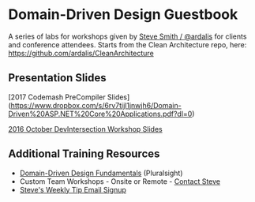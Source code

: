 # Domain-Driven Design Guestbook
A series of labs for workshops given by [Steve Smith / @ardalis](http://ardalis.com) for clients and conference attendees.
Starts from the Clean Architecture repo, here: https://github.com/ardalis/CleanArchitecture

## Presentation Slides

[2017 Codemash PreCompiler Slides]
(https://www.dropbox.com/s/6rv7tijl1jnwjh6/Domain-Driven%20ASP.NET%20Core%20Applications.pdf?dl=0)

[2016 October DevIntersection Workshop Slides](https://dl.dropboxusercontent.com/u/14515711/Domain-Driven%20ASP.NET%20Core%20Applications.pdf)

## Additional Training Resources

- [Domain-Driven Design Fundamentals](https://www.pluralsight.com/courses/domain-driven-design-fundamentals) (Pluralsight)
- Custom Team Workshops - Onsite or Remote - [Contact Steve](http://ardalis.com/contact)
- [Steve's Weekly Tip Email Signup](http://ardalis.com/tips)
